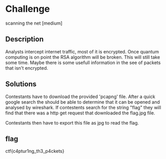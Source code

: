 # Challenge

scanning the net [medium]

## Description

Analysts intercept internet traffic, most of it is encrypted. Once quantum computing is on point the RSA algorithm will be broken. This will still take some time. Maybe there is some usefull information in the see of packets that isn't encrypted.   

## Solutions

Contestants have to download the provided 'pcapng' file. After a quick google search the should be able to determine that it can be opened and analysed by wireshark.
If contestents search for the string "flag" they will find that there was a http get request that downloaded the flag.jpg file. 

Contestants then have to export this file as jpg to read the flag.

## flag 
ctf{c4ptur1ng_th3_p4ckets}
